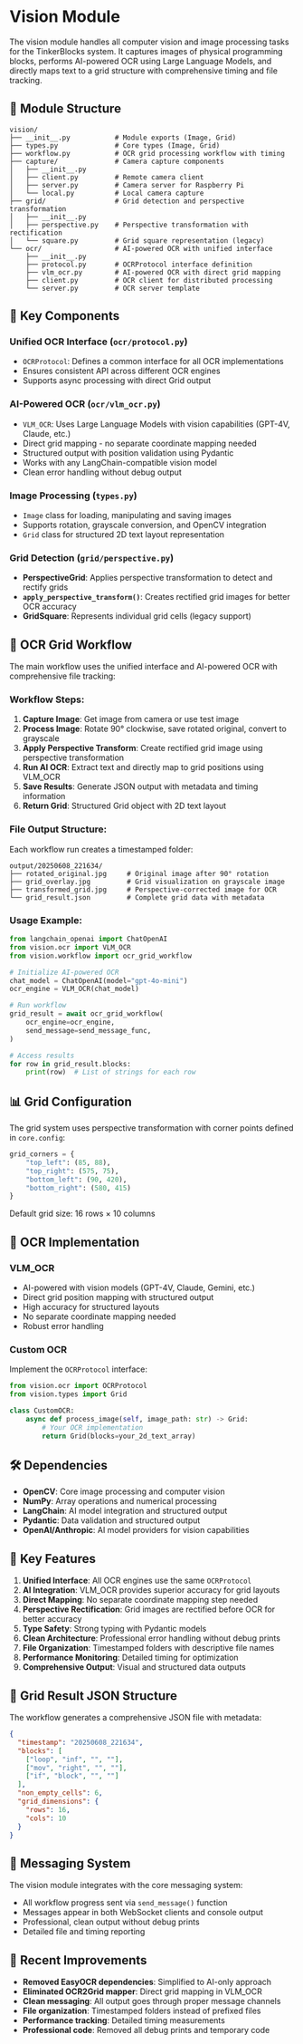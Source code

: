 # Vision Module

The vision module handles all computer vision and image processing tasks for the TinkerBlocks system. It captures images of physical programming blocks, performs AI-powered OCR using Large Language Models, and directly maps text to a grid structure with comprehensive timing and file tracking.

## 📁 Module Structure

```
vision/
├── __init__.py           # Module exports (Image, Grid)
├── types.py              # Core types (Image, Grid) 
├── workflow.py           # OCR grid processing workflow with timing
├── capture/              # Camera capture components
│   ├── __init__.py
│   ├── client.py         # Remote camera client
│   ├── server.py         # Camera server for Raspberry Pi
│   └── local.py          # Local camera capture
├── grid/                 # Grid detection and perspective transformation
│   ├── __init__.py
│   ├── perspective.py    # Perspective transformation with rectification
│   └── square.py         # Grid square representation (legacy)
└── ocr/                  # AI-powered OCR with unified interface
    ├── __init__.py
    ├── protocol.py       # OCRProtocol interface definition
    ├── vlm_ocr.py        # AI-powered OCR with direct grid mapping
    ├── client.py         # OCR client for distributed processing
    └── server.py         # OCR server template
```

## 🔧 Key Components

### Unified OCR Interface (`ocr/protocol.py`)
- `OCRProtocol`: Defines a common interface for all OCR implementations
- Ensures consistent API across different OCR engines
- Supports async processing with direct Grid output

### AI-Powered OCR (`ocr/vlm_ocr.py`)  
- `VLM_OCR`: Uses Large Language Models with vision capabilities (GPT-4V, Claude, etc.)
- Direct grid mapping - no separate coordinate mapping needed
- Structured output with position validation using Pydantic
- Works with any LangChain-compatible vision model
- Clean error handling without debug output

### Image Processing (`types.py`)
- `Image` class for loading, manipulating and saving images
- Supports rotation, grayscale conversion, and OpenCV integration
- `Grid` class for structured 2D text layout representation

### Grid Detection (`grid/perspective.py`)
- **PerspectiveGrid**: Applies perspective transformation to detect and rectify grids
- **`apply_perspective_transform()`**: Creates rectified grid images for better OCR accuracy
- **GridSquare**: Represents individual grid cells (legacy support)

## 🔄 OCR Grid Workflow

The main workflow uses the unified interface and AI-powered OCR with comprehensive file tracking:

### Workflow Steps:
1. **Capture Image**: Get image from camera or use test image  
2. **Process Image**: Rotate 90° clockwise, save rotated original, convert to grayscale
3. **Apply Perspective Transform**: Create rectified grid image using perspective transformation
4. **Run AI OCR**: Extract text and directly map to grid positions using VLM_OCR
5. **Save Results**: Generate JSON output with metadata and timing information
6. **Return Grid**: Structured Grid object with 2D text layout

### File Output Structure:

Each workflow run creates a timestamped folder:

```
output/20250608_221634/
├── rotated_original.jpg     # Original image after 90° rotation
├── grid_overlay.jpg         # Grid visualization on grayscale image  
├── transformed_grid.jpg     # Perspective-corrected image for OCR
└── grid_result.json         # Complete grid data with metadata
```

### Usage Example:

```python
from langchain_openai import ChatOpenAI
from vision.ocr import VLM_OCR
from vision.workflow import ocr_grid_workflow

# Initialize AI-powered OCR
chat_model = ChatOpenAI(model="gpt-4o-mini")
ocr_engine = VLM_OCR(chat_model)

# Run workflow
grid_result = await ocr_grid_workflow(
    ocr_engine=ocr_engine,
    send_message=send_message_func,
)

# Access results
for row in grid_result.blocks:
    print(row)  # List of strings for each row
```

## 📊 Grid Configuration

The grid system uses perspective transformation with corner points defined in `core.config`:

```python
grid_corners = {
    "top_left": (85, 88),
    "top_right": (575, 75), 
    "bottom_left": (90, 420),
    "bottom_right": (580, 415)
}
```

Default grid size: 16 rows × 10 columns

## 🔌 OCR Implementation

### VLM_OCR
- AI-powered with vision models (GPT-4V, Claude, Gemini, etc.)
- Direct grid position mapping with structured output
- High accuracy for structured layouts
- No separate coordinate mapping needed
- Robust error handling

### Custom OCR
Implement the `OCRProtocol` interface:

```python
from vision.ocr import OCRProtocol
from vision.types import Grid

class CustomOCR:
    async def process_image(self, image_path: str) -> Grid:
        # Your OCR implementation
        return Grid(blocks=your_2d_text_array)
```

## 🛠️ Dependencies

- **OpenCV**: Core image processing and computer vision
- **NumPy**: Array operations and numerical processing
- **LangChain**: AI model integration and structured output
- **Pydantic**: Data validation and structured output
- **OpenAI/Anthropic**: AI model providers for vision capabilities

## 🎯 Key Features

1. **Unified Interface**: All OCR engines use the same `OCRProtocol`
2. **AI Integration**: VLM_OCR provides superior accuracy for grid layouts
3. **Direct Mapping**: No separate coordinate mapping step needed
4. **Perspective Rectification**: Grid images are rectified before OCR for better accuracy
5. **Type Safety**: Strong typing with Pydantic models
6. **Clean Architecture**: Professional error handling without debug prints
7. **File Organization**: Timestamped folders with descriptive file names
8. **Performance Monitoring**: Detailed timing for optimization
9. **Comprehensive Output**: Visual and structured data outputs

## 📝 Grid Result JSON Structure

The workflow generates a comprehensive JSON file with metadata:

```json
{
  "timestamp": "20250608_221634",
  "blocks": [
    ["loop", "inf", "", ""],
    ["mov", "right", "", ""],
    ["if", "block", "", ""]
  ],
  "non_empty_cells": 6,
  "grid_dimensions": {
    "rows": 16,
    "cols": 10
  }
}
```

## 🔄 Messaging System

The vision module integrates with the core messaging system:
- All workflow progress sent via `send_message()` function
- Messages appear in both WebSocket clients and console output
- Professional, clean output without debug prints
- Detailed file and timing reporting

## 🚀 Recent Improvements

- **Removed EasyOCR dependencies**: Simplified to AI-only approach
- **Eliminated OCR2Grid mapper**: Direct grid mapping in VLM_OCR
- **Clean messaging**: All output goes through proper message channels
- **File organization**: Timestamped folders instead of prefixed files
- **Performance tracking**: Detailed timing measurements
- **Professional code**: Removed all debug prints and temporary code 